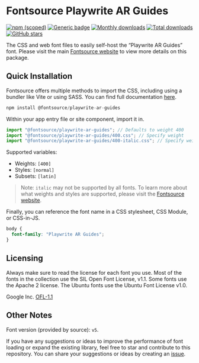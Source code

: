 # Fontsource Playwrite AR Guides

[![npm (scoped)](https://img.shields.io/npm/v/@fontsource/playwrite-ar-guides?color=brightgreen)](https://www.npmjs.com/package/@fontsource/playwrite-ar-guides) [![Generic badge](https://img.shields.io/badge/fontsource-passing-brightgreen)](https://github.com/fontsource/fontsource) [![Monthly downloads](https://badgen.net/npm/dm/@fontsource/playwrite-ar-guides)](https://github.com/fontsource/fontsource) [![Total downloads](https://badgen.net/npm/dt/@fontsource/playwrite-ar-guides)](https://github.com/fontsource/fontsource) [![GitHub stars](https://img.shields.io/github/stars/fontsource/fontsource.svg?style=social&label=Star)](https://github.com/fontsource/fontsource/stargazers)

The CSS and web font files to easily self-host the “Playwrite AR Guides” font. Please visit the main [Fontsource website](https://fontsource.org/fonts/playwrite-ar-guides) to view more details on this package.

## Quick Installation

Fontsource offers multiple methods to import the CSS, including using a bundler like Vite or using SASS. You can find full documentation [here](https://fontsource.org/docs/getting-started/introduction).

```javascript
npm install @fontsource/playwrite-ar-guides
```

Within your app entry file or site component, import it in.

```javascript
import "@fontsource/playwrite-ar-guides"; // Defaults to weight 400
import "@fontsource/playwrite-ar-guides/400.css"; // Specify weight
import "@fontsource/playwrite-ar-guides/400-italic.css"; // Specify weight and style
```

Supported variables:
- Weights: `[400]`
- Styles: `[normal]`
- Subsets: `[latin]`

> Note: `italic` may not be supported by all fonts. To learn more about what weights and styles are supported, please visit the [Fontsource website](https://fontsource.org/fonts/playwrite-ar-guides).

Finally, you can reference the font name in a CSS stylesheet, CSS Module, or CSS-in-JS.

```css
body {
  font-family: "Playwrite AR Guides";
}
```

## Licensing
Always make sure to read the license for each font you use. Most of the fonts in the collection use the SIL Open Font License, v1.1. Some fonts use the Apache 2 license. The Ubuntu fonts use the Ubuntu Font License v1.0.

Google Inc.
[OFL-1.1](http://scripts.sil.org/OFL)

## Other Notes
Font version (provided by source): `v5`.

If you have any suggestions or ideas to improve the performance of font loading or expand the existing library, feel free to star and contribute to this repository. You can share your suggestions or ideas by creating an [issue](https://github.com/fontsource/fontsource/issues).